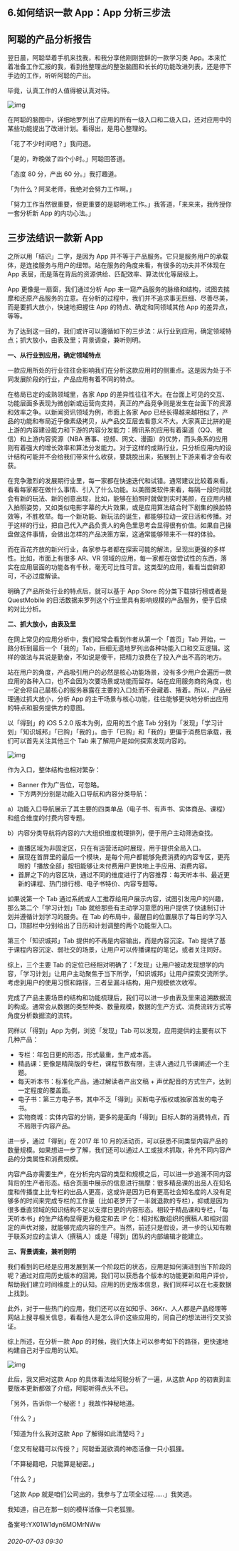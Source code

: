 ## 6.如何结识一款 App：App 分析三步法
阿聪的产品分析报告
---------


翌日晨，阿聪举着手机来找我，和我分享他刚刚尝鲜的一款学习类 App。本来忙着准备工作汇报的我，看到他整理出的整张脑图和长长的功能改进列表，还是停下手边的工作，听听阿聪的产出。 


毕竟，认真工作的人值得被认真对待。 


![img](https://pic2.zhimg.com/v2-618a8a9ba9eec311b09af39c1151d8ef.webp)

在阿聪的脑图中，详细地罗列出了应用的所有一级入口和二级入口，还对应用中的某些功能提出了改进计划。看得出，是用心整理的。 


「花了不少时间吧？」我问道。 


「是的，昨晚做了四个小时。」阿聪回答道。 


「态度 80 分，产出 60 分。」我打趣道。 


「为什么？阿呆老师，我绝对会努力工作啊。」 


「努力工作当然很重要，但更重要的是聪明地工作。」我答道，「来来来，我传授你一套分析新 App 的内功心法。」 


三步法结识一款新 App
------------


之所以用「结识」二字，是因为 App 并不等于产品服务。它只是服务用户的承载体，是连接服务与用户的纽带。站在服务的角度来看，有很多的功夫并不体现在 App 表层，而是落在背后的资源供给、匹配效率、算法优化等层级上。 


App 更像是一扇窗，我们通过分析 App 来一窥产品服务的脉络和结构，试图去揣摩和还原产品服务的立意。在分析的过程中，我们并不追求事无巨细、尽善尽美，而是要抓大放小，快速地把握住 App 的特点、确定和同领域其他 App 的差异点，等等。 


为了达到这一目的，我们或许可以遵循如下的三步法：从行业到应用，确定领域特点；抓大放小，由表及里；背景调查，兼听则明。 


**一、从行业到应用，确定领域特点**


一款应用所处的行业往往会影响我们在分析这款应用时的侧重点。这是因为处于不同发展阶段的行业，产品应用有着不同的特点。 


在格局已定的成熟领域里，各家 App 的差异性往往不大。在台面上可见的交互、功能层面多表现为微创新或运营向支持，真正的产品竞争则是发生在台面下的资源和效率之争。以新闻资讯领域为例，市面上各家 App 已经长得越来越相似了，产品的功能和布局近乎像素级拷贝，从产品交互层去看意义不大。大家真正比拼的是上游的内容建设能力和下游的内容分发能力：腾讯系的应用有着渠道（QQ、微信）和上游内容资源（NBA 赛事、视频、网文、漫画）的优势，而头条系的应用则有着强大的增长效率和算法分发能力。对于这样的成熟行业，只分析应用内的设计结构可能并不会给我们带来什么收获，要跳脱出来，拓展到上下游来看才会有收获。 


在竞争激烈的发展期行业里，每一家都在快速迭代和试错。通常建议比较着来看，看看每家都在做什么事情、引入了什么功能。以美图类软件来看，每隔一段时间就会有新的玩法、新的创意出现，比如，能够在拍照时就做到实时美颜，在应用内植入拍照姿势，又如类似电影字幕的大片效果，或是应用算法结合时下剧集的换脸特效等，不胜枚举。每一个新功能、新玩法的诞生，都能够拉动一波日活和传播。对于这样的行业，把自己代入产品负责人的角色里思考会显得很有价值。如果自己操盘做这件事情，会做出怎样的产品决策方案，这通常能够带来不一样的体验。 


而在百花齐放的新兴行业，各家参与者都在探索可能的解法，呈现出更强的多样性。比如，市面上有很多 AR、VR 领域的应用，每一家都在做尝试性的东西，落实在应用层面的功能各有千秋，毫无可比性可言。这类型的应用，看看当尝鲜即可，不必过度解读。 


明确了产品所处行业的特点后，就可以基于 App Store 的分类下载排行榜或者是 QuestMobile 的日活数据来罗列这个行业里具有影响规模的产品服务，便于后续的对比分析。 


**二、抓大放小，由表及里**


在网上常见的应用分析中，我们经常会看到作者从第一个「首页」Tab 开始，一路分析到最后一个「我的」Tab，巨细无遗地罗列出各种功能入口和交互逻辑。这样的做法与其说是勤奋，不如说是傻干，把精力浪费在了投入产出不高的地方。 


站在用户的角度，产品吸引用户的必然是核心功能场景，没有多少用户会遍历一款应用的各种入口，也不会因为次要场景或功能而留存。站在应用服务商的角度，也一定会将自己最核心的服务暴露在主要的入口处而不会藏着、掖着。所以，产品经理通过抓大放小，分析 App 的主干场景与核心功能，往往能够更快地分析出应用的特点和服务提供方的意图。 


以「得到」的 iOS 5.2.0 版本为例，应用的五个底 Tab 分别为「发现」「学习计划」「知识城邦」「已购」「我的」。由于「已购」和「我的」更偏于消费后承载，我们可以首先关注其他三个 Tab 来了解用户是如何探索发现内容的。 


![img](https://pic3.zhimg.com/v2-84c712f71dceddcf5c445938982008c7.webp)

作为入口，整体结构也相对繁杂： 


* Banner 作为广告位，可忽略。
* 下方两列分别是功能入口导航和内容分类导航：

a）功能入口导航展示了其主要的四类单品（电子书、有声书、实体商品、课程）和组合维度的付费内容专题。 


b）内容分类导航将内容的六大组织维度梳理排列，便于用户主动筛选查找。 


* 直播区域为非固定区，只在有运营活动时展现，用于提供全局入口。
* 展现在首屏里的最后一个模块，是每个用户都能够免费消费的内容专区，更亮眼的「播放全部」按钮能够让未付费用户更快地上手应用、消费内容。
* 首屏之下的内容区块，通过不同的维度进行了内容推荐：每天听本书、最近更新的课程、热门排行榜、电子书特价、内容专题等。

如果说第一个 Tab 通过系统或人工推荐给用户展示内容，试图引发用户的兴趣，那么第二个「学习计划」Tab 就给那些有主动学习意愿的用户提供了快速制订计划并遵循计划学习的服务。在 Tab 的布局中，最醒目的位置展示了每日的学习入口，顶部栏中分别给出了日历和计划调整的两个功能型入口。 


第三个「知识城邦」Tab 提供的不再是内容输出，而是内容沉淀。Tab 提供了基于课程内容沉淀、弱社交的场景，让用户可以传播课程的笔记，或者关注同好。 


综上，三个主要 Tab 的定位已经相对明确了：「发现」让用户被动发现想学的内容，「学习计划」让用户主动聚焦于当下所学，「知识城邦」让用户探索交流所学。考虑到用户的使用习惯和路径，三者呈漏斗结构，用户规模依次收窄。 


完成了产品主要场景的结构和功能梳理后，我们可以进一步由表及里来追溯数据流的构成。通常会从数据的类型种类、数量规模，数据的生产方式、消费流转方式等角度分析数据流的流转。 


同样以「得到」App 为例，浏览「发现」Tab 可以发现，应用提供的主要有以下几种产品： 


* 专栏：年包日更的形态，形式最重，生产成本高。
* 精品课：更像是精简版的专栏，课程节数有限，主讲人通过几节课阐述一个主题。
* 每天听本书：标准化产品，通过解读者产出文稿 + 声优配音的方式生产，达到一定程度的覆盖面。
* 电子书：第三方电子书，其中不乏「得到」买断电子版权或独家首发的电子书。
* 实物商城：实体内容的分销，更多的是面向「得到」目标人群的消费特点，而不局限于内容产品。

进一步，通过「得到」在 2017 年 10 月的活动页，可以获悉不同类型内容产品的数量规模。如果想进一步了解，我们还可以通过人工或技术抓取，补充不同内容产品的分类属性和消费规模。 


内容产品亦需要生产，在分析完内容的类型和规模之后，可以进一步追溯不同内容背后的生产者形态。结合页面中展示的信息进行揣摩：很多精品课的出品人在知名度和传播度上比专栏的出品人更高，这或许是因为已有更高社会知名度的人没有足够多的时间来完成专栏的工作量（比如老罗开了一半就退款的专栏），抑或是因为很多垂直领域的知识结构不足以支撑日更的内容形态。相较于精品课和专栏，「每天听本书」的生产结构显得更为稳定和去 IP 化：相对松散组织的撰稿人和相对固定的声优对接，就能够完成内容的生产。当然，前述只是假设，进一步的认知有赖于联系对应的主讲人（撰稿人）或是「得到」团队的内部编辑才能建立。 


**三、背景调查，兼听则明**


我们看到的已经是应用发展到某一个阶段后的状态，应用是如何演进到当下阶段的呢？通过对应用历史版本的回溯，我们可以获悉各个版本的功能更新和用户评价，帮助我们建立时间维度上的认知。应用的历史版本信息，我们同样可以在七麦数据上找到。 


此外，对于一些热门的应用，我们还可以在如知乎、36Kr、人人都是产品经理等网站上搜寻相关信息，看看他人是怎么评价这些应用的，同自己的想法进行交叉验证。 


综上所述，在分析一款 App 的时候，我们大体上可以参考如下的路径，更快速地构建自己对于应用的认知。 


  



![img](https://pic1.zhimg.com/v2-a46f4188953113392ea29d4e2469a39d.webp)

  



此后，我又把对这款 App 的具体看法给阿聪分析了一遍，从这款 App 的初衷到主要版本更新都做了介绍，阿聪听得点头不已。 


「另外，告诉你一个秘密！」我故作神秘地道。 


「什么？」 


「知道为什么我对这款 App 了解得如此清楚吗？」 


「您又有秘籍可以传授？」阿聪垂涎欲滴的神态活像一只小狐狸。 


「不算秘籍吧，只能算是秘密。」 


「什么？」 


「这款 App 就是咱们公司出的，我参与了立项全过程……」我笑道。 


我知道，自己在那一刻的模样活像一只老狐狸。 


备案号:YX01W1dyn6MOMrNWw


###### 2020-07-03 09:30
